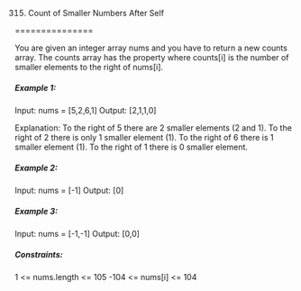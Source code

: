 315. Count of Smaller Numbers After Self

===============

You are given an integer array nums and you have to return a new counts array. The counts array has the property where counts[i] is the number of smaller elements to the right of nums[i].

##### Example 1:

Input: nums = [5,2,6,1]
Output: [2,1,1,0]

Explanation:
To the right of 5 there are 2 smaller elements (2 and 1).
To the right of 2 there is only 1 smaller element (1).
To the right of 6 there is 1 smaller element (1).
To the right of 1 there is 0 smaller element.

##### Example 2:

Input: nums = [-1]
Output: [0]

##### Example 3:

Input: nums = [-1,-1]
Output: [0,0]

##### Constraints:

1 <= nums.length <= 105
-104 <= nums[i] <= 104

```java

```

